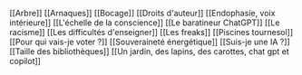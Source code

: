 [[Arbre]]
[[Arnaques]]
[[Bocage]]
[[Droits d'auteur]]
[[Endophasie, voix intérieure]]
[[L'échelle de la conscience]]
[[Le baratineur ChatGPT]]
[[Le racisme]]
[[Les difficultés d'enseigner]]
[[Les freaks]]
[[Piscines tournesol]]
[[Pour qui vais-je voter ?]]
[[Souveraineté énergétique]]
[[Suis-je une IA ?]]
[[Taille des bibliothèques]]
[[Un jardin, des lapins, des carottes, chat gpt et copilot]]
